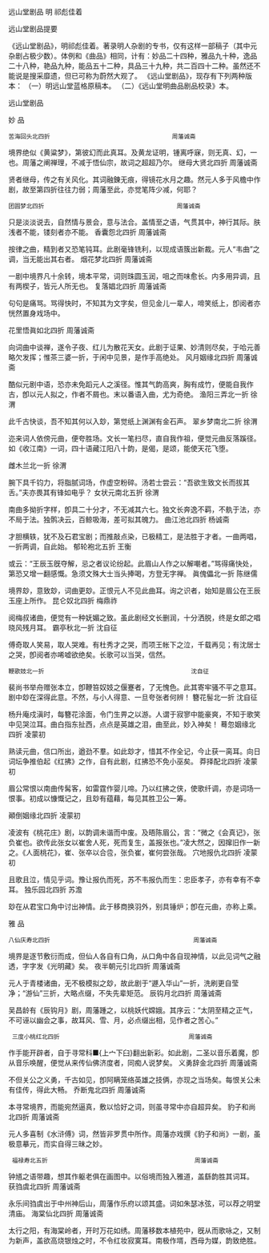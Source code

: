 <!-- { "loadSidebar": true } -->
远山堂剧品
明 祁彪佳着

远山堂剧品提要
 
   《远山堂剧品》，明祁彪佳着。著录明人杂剧的专书，仅有这样一部稿子（其中元杂剧占极少数）。体例和《曲品》相同，计有：妙品二十四种，雅品九十种，逸品二十八种，艳品九种，能品五十二种，具品三十九种，共二百四十二种。虽然还不能说是搜采靡遗，但已可称为蔚然大观了。
《远山堂剧品》，现存有下列两种版本：
（一）明远山堂蓝格原稿本。
（二）《远山堂明曲品剧品校录》本。

远山堂剧品
 
妙 品
 
    苦海回头北四折                                  周藩诚斋
 
境界绝似《黄粱梦》，第彼幻而此真耳。及黄龙证明，锺离呼寐，则无真、幻，一也。周藩之阐禅理，不减于悟仙宗，故词之超超乃尔。
    继母大贤北四折                                  周藩诚斋
 
贤者继母，传之有关风化。其词融錬无痕，得镜花水月之趣。然元人多于风檐中作剧，故至第四折往往力弱；周藩至此，亦觉笔阵少减，何耶？

    团圆梦北四折                                     周藩诚斋
 
只是淡淡说去，自然情与景会，意与法合。盖情至之语，气贯其中，神行其际。肤浅者不能，镂刻者亦不能。
    香囊怨北四折                                     周藩诚斋
 
按律之曲，精到者又恐笔钝耳。此剧毫锋铣利，以现成语簇出新裁。元人“韦曲”之调，当无能出其右者。
    烟花梦北四折                                    周藩诚斋
 
一剧中境界凡十余转，境本平常，词则珠圆玉润，咀之而味愈长。内多用异调，且有两楔子，皆元人所无也。
    复落娼北四折                                    周藩诚斋
 
句句是痛骂。骂得快时，不知其为文字矣，但见金儿一辈人，啼笑纸上，卽阅者亦恍然置身戏场中。

花里悟眞如北四折                                周藩诚斋
 
向词曲中谈禅，遂令子夜、红儿为散花天女。此剧于证果、妙清则尽矣，于哈元善略欠发挥；惟茶三婆一折，于闲中见景，是作手高绝处。
    风月姻缘北四折                                  周藩诚斋
 
酷似元剧中语，恐亦未免蹈元人之溪径。惟其气韵高爽，胸有成竹，便能自我作古，卽以元人拟之，作者不屑也。末以番语入曲，尤为奇绝。
    渔阳三弄北一折                                  徐渭
 
此千古快谈，吾不知其何以入玅，第觉纸上渊渊有金石声。
    翠乡梦南北二折                                   徐渭
 
迩来词人依傍元曲，便夸胜场。文长一笔扫尽，直自我作祖，便觉元曲反落蹊径。如《收江南》一词，四十语藏江阳八十韵，是偈，是颂，能使天花飞堕。

雌木兰北一折                                     徐渭
 
腕下具千钧力，将脂腻词场，作虚空粉碎。汤若士尝云：“吾欲生致文长而拔其舌。”夫亦畏其有锋如电乎？
    女状元南北五折                                    徐渭
 
南曲多拗折字样，卽具二十分才，不无减其六七。独文长奔逸不羁，不骫于法，亦不局于法。独鹘决云，百鲸吸海，差可拟其魄力。
    曲江池北四折                                      杨诚斋
 
才胆横轶，犹不及石君宝剧；而推敲点染，已极精工，是法胜于才者。一曲两唱，一折两调，自此始。
    郁轮袍北五折                                       王衡

或云：“王辰玉旣夺解，忌之者议论纷起。此眉山人作之以解嘲者。”骂得痛快处，第恐又增一翻感慨。急须文殊大士当头捧喝，方登无字禅。
    眞傀儡北一折                                        陈继儒
 
境界玅，意致玅，词曲更玅。正恨元人不见此曲耳。询之识者，始知是眉公在王辰玉座上所作。
    昆仑奴北四折                                        梅鼎祚
 
阅梅叔诸曲，便觉有一种妩媚之致。虽此剧经文长删润，十分洒脱，终是女郎之唱晓风残月耳。
    霸亭秋北一折                                         沈自征
 
傅奇取人笑易，取人哭难。有杜秀才之哭，而项王帐下之泣，千载再见；有沈居士之哭，卽阅者亦唏嘘欲绝矣。长歌可以当哭，信然。

    鞭歌妓北一折                                         沈自征
 
裴尚书举舟赠张本立，卽鞭笞奴妓之偃蹇者，了无愧色。此其寄牢骚不平之意耳。剧中玅在深得此意。不然，与小人得意、一旦夸张者何辨！
     簪花髻北一折                                         沈自征
 
杨升庵戍滇时，每簪花涂面，令门生畀之以游。人谓于寂寥中能豪爽，不知于歌笑中见哭泣耳。曲白指东扯西，点点是英雄之泪，曲至此，妙入神矣！
    蓦忽姻缘北四折                                       凌蒙初
 
熟读元曲，信口所出，遒劲不羣。如此玅才，惜其不作全记，今止获一脔耳。向日词坛争推伯起《红拂》之作，自有此剧，红拂恐不免小巫矣。
    莽择配北四折                                         凌蒙初
 
眉公常恨以南曲传髯客，如雷霆作婴儿啼。乃以红拂之侠，使歌纤调，亦是词场一恨事。初成以慷慨记之，且玅有蕴藉，每见其胜卫公一筹。

顚倒姻缘北四折                                       凌蒙初
 
凌波有《桃花庄》剧，以韵调未谐而中废。及晤陈眉公，言：“微之《会真记》，张负崔也。欲传此张女以崔舍人死，死而复生，盖报张也。”凌大然之，因撺旧作一新之。《人面桃花》，崔、张卒以合卺，张负崔，崔何尝张哉。
     穴地报仇北四折                                       凌蒙初
 
且歌且泣，情见乎词。豫让报仇而死，苏不韦报仇而生：忠臣孝子，亦有幸有不幸耳。
     独乐园北四折                                          苏澹
 
玅在从君宝口角中讨出神情。此于移商换羽外，别具锤炉；卽在元曲，亦称上乘。

雅 品
 
    八仙庆寿北四折                                        周藩诚斋
 
境界是逐节敷衍而成，但仙人各自有口角，从口角中各自现神情，以此见词气之融透，字字发《光明藏》矣。
    夜半朝元引北四折                                     周藩诚斋
 
元人于青楼诸曲，无不极模拟之玅，故此剧于“遯入华山”一折，洗刷更自莹净；“游仙”三折，大略点缀，不失先辈矩范。
     辰钩月北四折                                         周藩诚斋
 
吴昌龄有《辰钩月》剧，周藩踵之，以桃妖代嫦娥。其序云：“太阴至精之正气，不可诬以幽会之事，故耳风、雪、月，必点缀出相，见作者之苦心。”

     三度小桃红北四折                                    周藩诚斋
 
作手能开辟者，自于寻常科■{上宀下臼}翻出新彩。如此剧，二圣以音乐着魔，卽从音乐唤醒，便觉从来传仙佛济度者，同痴人说梦矣。
    义勇辞金北四折                                       周藩诚斋
 
不但关公之义勇，千古如见，卽阿瞒笼络英雄之技俩，亦现之当场矣。每恨关公未有佳传，得此大畅。
     乔断鬼北四折                                         周藩诚斋
 
本寻常境界，而能宛然逼真，敷以恰好之词，则虽寻常中亦自超异矣。
     豹子和尚北四折                                       周藩诚斋
 
元人多喜制《水浒傅》词，然皆非罗贯中所作。周藩亦戏撰《豹子和尚》一剧，虽极意摹元，而实自得三昧之妙。

     福禄寿北五折                                         周藩诚斋
 
钟馗之语带趣，想其作躯老俱在画图中。以俗境而独入雅道，盖繇韵胜其词耳。
     获驺虞北四折                                         周藩诚斋
 
永乐间驺虞出于中州神后山，周藩作乐府以颂其盛。词如朱瑟冰弦，可以荐之明堂清庙。
    海棠仙北四折                                         周藩诚斋
 
太行之阳，有海棠岭者，开时万花如绣。周藩移数本植苑中，旣从而歌咏之，又制为新声，盖欲高烧银烛之时，不令红妆寂寞耳。南极作壻，西母为媒，韵致绝胜。

